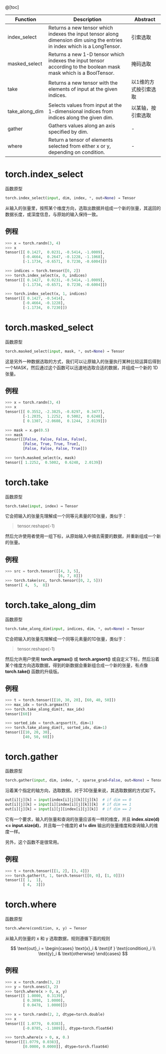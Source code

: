 
@[toc]

Function | Description | Abstract
-------------|----------------|-----------
index_select | Returns a new tensor which indexes the input tensor along dimension dim using the entries in index which is a LongTensor. | 引索选取
masked_select | Returns a new 1-D tensor which indexes the input tensor according to the boolean mask mask which is a BoolTensor. | 掩码选取
take | Returns a new tensor with the elements of input at the given indices. | 以1维的方式按引索选取
take_along_dim | Selects values from input at the 1-dimensional indices from indices along the given dim. | 以某轴，按引索选取
gather | Gathers values along an axis specified by dim. |  -
where | Return a tensor of elements selected from either x or y, depending on condition. | -


# torch.index_select
函数原型

```python
torch.index_select(input, dim, index, *, out=None) → Tensor
```

从输入的张量里，按照某个维度方向，选取出数据并组成一个新的张量，其返回的数据长度，或深度信息，与原始的输入保持一致。

## 例程

```python
>>> x = torch.randn(3, 4)
>>> x
tensor([[ 0.1427,  0.0231, -0.5414, -1.0009],
        [-0.4664,  0.2647, -0.1228, -1.1068],
        [-1.1734, -0.6571,  0.7230, -0.6004]])
        
>>> indices = torch.tensor([0, 2])
>>> torch.index_select(x, 0, indices)
tensor([[ 0.1427,  0.0231, -0.5414, -1.0009],
        [-1.1734, -0.6571,  0.7230, -0.6004]])
        
>>> torch.index_select(x, 1, indices)
tensor([[ 0.1427, -0.5414],
        [-0.4664, -0.1228],
        [-1.1734,  0.7230]])
```

# torch.masked_select
函数原型

```python
torch.masked_select(input, mask, *, out=None) → Tensor
```
这是另外一种数据选取的方式，我们可以让原输入的张量执行某种比较运算后得到一个MASK，然后通过这个函数可以迅速地选取合适的数据，并组成一个新的 1D 张量。

## 例程

```python
>>> x = torch.randn(3, 4)
>>> x
tensor([[ 0.3552, -2.3825, -0.8297,  0.3477],
        [-1.2035,  1.2252,  0.5002,  0.6248],
        [ 0.1307, -2.0608,  0.1244,  2.0139]])
        
>>> mask = x.ge(0.5)
>>> mask
tensor([[False, False, False, False],
        [False, True, True, True],
        [False, False, False, True]])
        
>>> torch.masked_select(x, mask)
tensor([ 1.2252,  0.5002,  0.6248,  2.0139])
```

# torch.take
函数原型

```python
torch.take(input, index) → Tensor
```

它会把输入的张量先理解成一个同等元素量的1D张量，类似于：

> tensor.reshape(-1)

然后允许使用者使用一组下标，从原始输入中摘去需要的数据，并重新组成一个新的张量。

## 例程

```python
>>> src = torch.tensor([[4, 3, 5],
                        [6, 7, 8]])
>>> torch.take(src, torch.tensor([0, 2, 5]))
tensor([ 4,  5,  8])
```

# torch.take_along_dim
函数原型

```python
torch.take_along_dim(input, indices, dim, *, out=None) → Tensor
```
它会把输入的张量先理解成一个同等元素量的1D张量，类似于：

> tensor.reshape(-1)

然后允许用户使用 **torch.argmax()** 或 **torch.argsort()** 或自定义下标，然后沿着某个维度方向选取数据，得到的新数据会重新组合成一个新的张量，有点像 **torch.take()** 函数的升级版。

## 例程

```python
>>> t = torch.tensor([[10, 30, 20], [60, 40, 50]])
>>> max_idx = torch.argmax(t)
>>> torch.take_along_dim(t, max_idx)
tensor([60])

>>> sorted_idx = torch.argsort(t, dim=1)
>>> torch.take_along_dim(t, sorted_idx, dim=1)
tensor([[10, 20, 30],
        [40, 50, 60]])
```

# torch.gather
函数原型

```python
torch.gather(input, dim, index, *, sparse_grad=False, out=None) → Tensor
```

沿着某个指定的轴方向，选取数据。对于3D张量来说，其选取数据的方式如下。

```python 
out[i][j][k] = input[index[i][j][k]][j][k]  # if dim == 0
out[i][j][k] = input[i][index[i][j][k]][k]  # if dim == 1
out[i][j][k] = input[i][j][index[i][j][k]]  # if dim == 2
```
它有一个要求，输入的张量和查询的张量应该有一样的维度，并且 **index.size(d) <= input.size(d)**，并且每一个维度的 **d != dim** 输出的张量维度和查询输入的维度一样。

另外，这个函数不是很常用。

## 例程
```python
>>> t = torch.tensor([[1, 2], [3, 4]])
>>> torch.gather(t, 1, torch.tensor([[0, 0], [1, 0]]))
tensor([[ 1,  1],
        [ 4,  3]])
```

# torch.where
函数原型

```python
torch.where(condition, x, y) → Tensor
```

从输入的张量的 x 和 y 选取数据，规则遵循下面的规则

$$
\text{out}_i = \begin{cases}
\text{x}_i & \text{if } \text{condition}_i \\ 
\text{y}_i & \text{otherwise}
\end{cases}
$$


## 例程

```python
>>> x = torch.randn(3, 2)
>>> y = torch.ones(3, 2)       
>>> torch.where(x > 0, x, y)
tensor([[ 1.0000,  0.3139],
        [ 0.3898,  1.0000],
        [ 0.0478,  1.0000]])
        
>>> x = torch.randn(2, 2, dtype=torch.double)
>>> x
tensor([[ 1.0779,  0.0383],
        [-0.8785, -1.1089]], dtype=torch.float64)
        
>>> torch.where(x > 0, x, 0.)
tensor([[1.0779, 0.0383],
        [0.0000, 0.0000]], dtype=torch.float64)
```